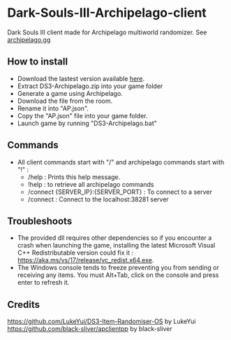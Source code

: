 # Dark-Souls-III-Archipelago-client

Dark Souls III client made for Archipelago multiworld randomizer. See [archipelago.gg](https://archipelago.gg/)

## How to install
- Download the lastest version available [here](https://github.com/MightyCaesar37/Dark-Souls-III-Archipelago-client/releases).
- Extract DS3-Archipelago.zip into your game folder
- Generate a game using Archipelago.
- Download the file from the room.
- Rename it into "AP.json".
- Copy the "AP.json" file into your game folder.
- Launch game by running "DS3-Archipelago.bat"
## Commands
- All client commands start with "/" and archipelago commands start with "!" :
	- /help : Prints this help message.
	- !help : to retrieve all archipelago commands
	- /connect {SERVER_IP}:{SERVER_PORT} : To connect to a server
	- /connect : Connect to the localhost:38281 server	
	
## Troubleshoots
- The provided dll requires other dependencies so if you encounter a crash when launching the game,
installing the latest Microsoft Visual C++ Redistributable version could fix it : https://aka.ms/vs/17/release/vc_redist.x64.exe.
- The Windows console tends to freeze preventing you from sending or receiving any items. You must Alt+Tab, click on the console and press enter to refresh it.

## Credits
https://github.com/LukeYui/DS3-Item-Randomiser-OS by LukeYui  
https://github.com/black-sliver/apclientpp by black-sliver



